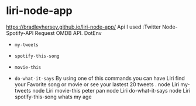 # liri-node-app 
https://bradleyhersey.github.io/liri-node-app/
Api I used :Twitter
Node-Spotify-API
Request
OMDB API.
DotEnv
* `my-tweets`

* `spotify-this-song`

* `movie-this`

* `do-what-it-says`
By using one of this commands you can have Liri find your Favorite song or movie or see your lastest 20 tweets .
node Liri my-tweets
 node Liri movie-this peter pan 
 node Liri do-what-it-says
 node Liri spotify-this-song whats my age